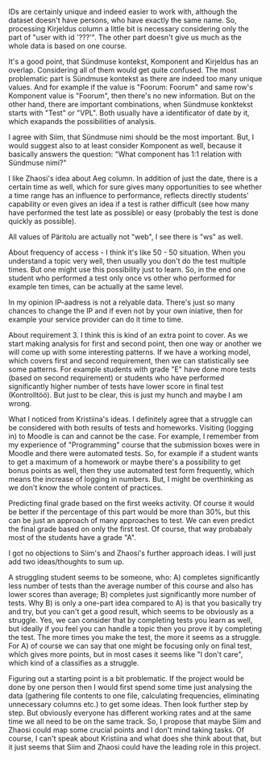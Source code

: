IDs are certainly unique and indeed easier to work with, although the dataset doesn't have persons, who have exactly the same name. So, processing Kirjeldus column a little bit is necessary considering only the part of "user with id '???'". The other part doesn't give us much as the whole data is based on one course.

It's a good point, that Sündmuse kontekst, Komponent and Kirjeldus has an overlap. Considering all of them would get quite confused. The most problematic part is Sündmuse kontekst as there are indeed too many unique values. And for example if the value is "Foorum: Foorum" and same row's Komponent value is "Foorum", then there's no new information. But on the other hand, there are important combinations, when Sündmuse konktekst starts with "Test" or "VPL". Both usually have a identificator of date by it, which exapands the possibilities of analysis.

I agree with Siim, that Sündmuse nimi should be the most important. But, I would suggest also to at least consider Komponent as well, because it basically answers the question: "What component has 1:1 relation with Sündmuse nimi?"

I like Zhaosi's idea about Aeg column. In addition of just the date, there is a certain time as well, which for sure gives many opportunities to see whether a time range has an influence to performance, reflects directly students' capability or even gives an idea if a test is rather difficult (see how many have performed the test late as possible) or easy (probably the test is done quickly as possible).

All values of Päritolu are actually not "web", I see there is "ws" as well.

About frequency of access - I think it's like 50 - 50 situation. When you understand a topic very well, then usually you don't do the test multiple times. But one might use this possibility just to learn. So, in the end one student who performed a test only once vs other who performed for example ten times, can be actually at the same level.

In my opinion IP-aadress is not a relyable data. There's just so many chances to change the IP and if even not by your own iniative, then for example your service provider can do it time to time.

About requirement 3. I think this is kind of an extra point to cover. As we start making analysis for first and second point, then one way or another we will come up with some interesting patterns. If we have a working model, which covers first and second requirement, then we can statistically see some patterns. For example students with grade "E" have done more tests (based on second requirement) or students who have performed significantly higher number of tests have lower score in final test (Kontrolltöö). But just to be clear, this is just my hunch and maybe I am wrong.

What I noticed from Kristiina's ideas. I definitely agree that a struggle can be considered with both results of tests and homeworks. Visiting (logging in) to Moodle is can and cannot be the case. For example, I remember from my experience of "Programming" course that the submission boxes were in Moodle and there were automated tests. So, for example if a student wants to get a maximum of a homework or maybe there's a possibility to get bonus points as well, then they use automated test form frequently, which means the increase of logging in numbers. But, I might be overthinking as we don't know the whole content of practices.

Predicting final grade based on the first weeks activity. Of course it would be better if the percentage of this part would be more than 30%, but this can be just an approach of many approaches to test. We can even predict the final grade based on only the first test. Of course, that way probabaly most of the students have a grade "A".

I got no objections to Siim's and Zhaosi's further approach ideas. I will just add two ideas/thoughts to sum up. 

A struggling student seems to be someone, who: A) completes significantly less number of tests than the average number of this course and also has lower scores than average; B) completes just significantly more number of tests. Why B) is only a one-part idea compared to A) is that you basically try and try, but you can't get a good result, which seems to be obviously as a struggle. Yes, we can consider that by completing tests you learn as well, but ideally if you feel you can handle a topic then you prove it by completing the test. The more times you make the test, the more it seems as a struggle. For A) of course we can say that one might be focusing only on final test, which gives more points, but in most cases it seems like "I don't care", which kind of a classifies as a struggle.

Figuring out a starting point is a bit problematic. If the project would be done by one person then I would first spend some time just analysing the data (gathering file contents to one file, calculating frequencies, eliminating unnecessary columns etc.) to get some ideas. Then look further step by step. But obviously everyone has different working rates and at the same time we all need to be on the same track. So, I propose that maybe Siim and Zhaosi could map some crucial points and I don't mind taking tasks. Of course, I can't speak about Kristiina and what does she think about that, but it just seems that Siim and Zhaosi could have the leading role in this project. 